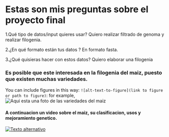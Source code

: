 # Estas son mis preguntas sobre el proyecto final

1.Qué tipo de datos/input quieres usar?
 Quiero realizar filtrado de genoma y realizar filogenia.

2.¿En qué formato están tus datos ?
En formato fasta.

3.¿Qué quisieras hacer con estos datos?
Quiero elaborar una filogenia

### Es posible que este interesada en la filogenia del maiz, puesto que existen muchas variedades.

You can include figures in this way: `![alt-text-to-figure](link to figure or path to figure)`: for example, ![Aqui esta una foto de las variedades del maiz](https://tragonesperofinos.mx/wp-content/uploads/2024/02/WhatsApp-Image-2024-02-28-at-1.46.47-PM.jpeg)  

#### A continuacion un video sobre el maiz, su clasificacion, usos y mejoramiento genetico.
[![Texto alternativo](https://img.youtube.com/vi/E3UwHfmDEtQ/0.jpg)](https://www.youtube.com/watch?v=E3UwHfmDEtQ)

